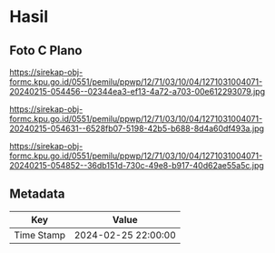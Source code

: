 # Hasil

## Foto C Plano

https://sirekap-obj-formc.kpu.go.id/0551/pemilu/ppwp/12/71/03/10/04/1271031004071-20240215-054456--02344ea3-ef13-4a72-a703-00e612293079.jpg

https://sirekap-obj-formc.kpu.go.id/0551/pemilu/ppwp/12/71/03/10/04/1271031004071-20240215-054631--6528fb07-5198-42b5-b688-8d4a60df493a.jpg

https://sirekap-obj-formc.kpu.go.id/0551/pemilu/ppwp/12/71/03/10/04/1271031004071-20240215-054852--36db151d-730c-49e8-b917-40d62ae55a5c.jpg


## Metadata

| Key        | Value               |
| ---------- | ------------------- |
| Time Stamp | 2024-02-25 22:00:00 |




